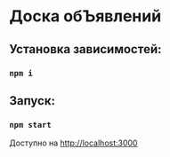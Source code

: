 # Доска обЪявлений

## Установка зависимостей:

### `npm i`

## Запуск:

### `npm start`

Доступно на  [http://localhost:3000](http://localhost:3000) 

